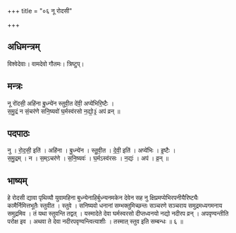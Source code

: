+++
title = "०६ नू रोदसी"

+++
## अधिमन्त्रम्
विश्वेदेवाः। वामदेवो गौतमः। त्रिष्टुप्।

## मन्त्रः
नू रो॑दसी॒ अहि॑ना बु॒ध्न्ये॑न स्तुवी॒त दे॑वी॒ अप्ये॑भिरि॒ष्टैः ।  
स॒मु॒द्रं न सं॒चर॑णे सनि॒ष्यवो॑ घ॒र्मस्व॑रसो न॒द्यो॒३॒॑ अप॑ व्रन् ॥

## पदपाठः
नु । रो॒द॒सी॒ इति॑ । अहि॑ना । बु॒ध्न्ये॑न । स्तु॒वी॒त । दे॒वी॒ इति॑ । अप्ये॑भिः । इ॒ष्टैः ।  
स॒मु॒द्रम् । न । स॒म्ऽचर॑णे । स॒नि॒ष्यवः॑ । घ॒र्मऽस्व॑रसः । न॒द्यः॑ । अप॑ । व्र॒न् ॥

## भाष्यम्
हे रोदसी द्यावा पृथिव्यौ युवामहिना बुध्न्येनाहिर्बुध्न्यनमकेन देवेन सह नु क्षिप्रमप्येभिरपनीयैरिष्ट्यैः कामैर्निमित्तभूतैः स्तुवीत । स्तुवे । सनिष्यवो धनानां सम्भक्तुमिच्छन्तः सञ्चरणे सञ्चराय समुद्रमध्यगमनाय समुद्रमिव । तं यथा स्तुवन्ति तद्वत् । यस्मादेते देवा घर्मस्वरसो दीप्तध्वनयो नद्यो नदीरप व्रन् । अपवृण्वन्तीति परोक्ष इव । अथवा ते देवा नदीरपवृण्वन्त्वित्याशीः । तस्मात् स्तुव इति सम्बन्धः ॥ ६ ॥